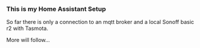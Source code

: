 ### This is my Home Assistant Setup
So far there is only a connection to an mqtt broker and a local Sonoff basic r2 with Tasmota.

More will follow...
